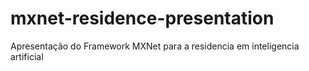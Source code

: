 # mxnet-residence-presentation
Apresentação do Framework MXNet para a residencia em inteligencia artificial
